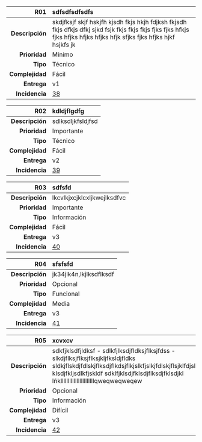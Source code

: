 | **R01**     | **sdfsdfsdfsdfs**           |
| --------------: | :------------------- |
| **Descripción** | skdjfksjf skjf hskjfh kjsdh fkjs hkjh fdjksh fkjsdh fkjs dfkjs dfkj sjkd fsjk fkjs fkjs fkjs fjks fjks hfkjs fjks hfjks hfjks hfjks hfjk sfjks fjks hfjks hjkf hsjkfs jk             |
| **Prioridad**   | Mínimo           |
| **Tipo**        | Técnico                |
| **Complejidad** | Fácil         |
| **Entrega**     | v1             |
| **Incidencia**  | [38](https://github.com/ricpelo/pro/issues/38) |

[]()

| **R02**     | **kdldjflgdfg**           |
| --------------: | :------------------- |
| **Descripción** | sdlksdljkfsldjfsd             |
| **Prioridad**   | Importante           |
| **Tipo**        | Técnico                |
| **Complejidad** | Fácil         |
| **Entrega**     | v2             |
| **Incidencia**  | [39](https://github.com/ricpelo/pro/issues/39) |

[]()

| **R03**     | **sdfsfd**           |
| --------------: | :------------------- |
| **Descripción** | lkcvlkjxcjklcxljkwejlksdfvc             |
| **Prioridad**   | Importante           |
| **Tipo**        | Información                |
| **Complejidad** | Fácil         |
| **Entrega**     | v3             |
| **Incidencia**  | [40](https://github.com/ricpelo/pro/issues/40) |

[]()

| **R04**     | **sfsfsfd**           |
| --------------: | :------------------- |
| **Descripción** | jk34jlk4n,lkjlksdflksdf             |
| **Prioridad**   | Opcional           |
| **Tipo**        | Funcional                |
| **Complejidad** | Media         |
| **Entrega**     | v3             |
| **Incidencia**  | [41](https://github.com/ricpelo/pro/issues/41) |

[]()

| **R05**     | **xcvxcv**           |
| --------------: | :------------------- |
| **Descripción** | sdkfjklsdfjldksf - sdlkfjlksdjfldksjflksjfdss - slkdjflksjflksjflksjkljfksldjfldks sldkjflskdjfdlskjflksdjflkdsjflkjslkfjslkjfdlskjflsjklfdjslkjlskjdflks klsdjfkljsdlkfjskldf sdklfjklsdjfklsdjflksdjfklsdjkl lñklllllllllllllllllllllllqweqweqweqew             |
| **Prioridad**   | Opcional           |
| **Tipo**        | Información                |
| **Complejidad** | Difícil         |
| **Entrega**     | v3             |
| **Incidencia**  | [42](https://github.com/ricpelo/pro/issues/42) |

[]()

